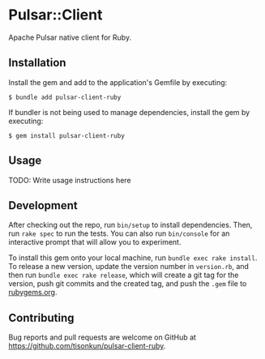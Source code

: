 # Pulsar::Client

Apache Pulsar native client for Ruby.

## Installation

Install the gem and add to the application's Gemfile by executing:

    $ bundle add pulsar-client-ruby

If bundler is not being used to manage dependencies, install the gem by executing:

    $ gem install pulsar-client-ruby

## Usage

TODO: Write usage instructions here

## Development

After checking out the repo, run `bin/setup` to install dependencies. Then, run `rake spec` to run the tests. You can also run `bin/console` for an interactive prompt that will allow you to experiment.

To install this gem onto your local machine, run `bundle exec rake install`. To release a new version, update the version number in `version.rb`, and then run `bundle exec rake release`, which will create a git tag for the version, push git commits and the created tag, and push the `.gem` file to [rubygems.org](https://rubygems.org).

## Contributing

Bug reports and pull requests are welcome on GitHub at https://github.com/tisonkun/pulsar-client-ruby.
